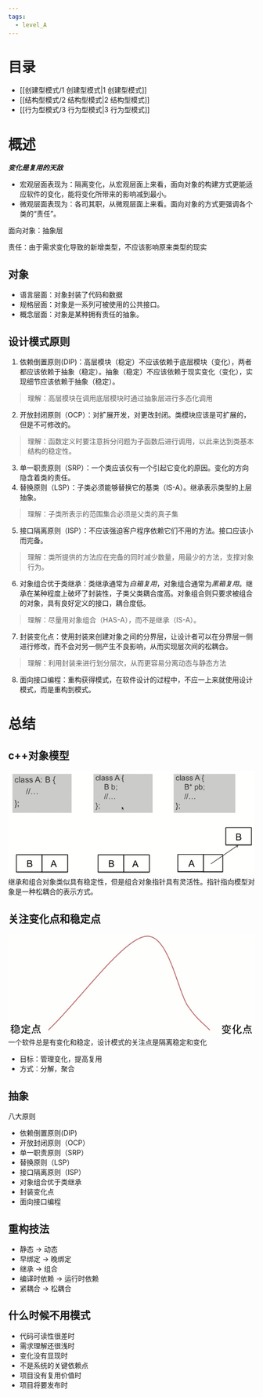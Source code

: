 ```yaml
---
tags:
  - level_A
---
```


# 目录

- [[创建型模式/1 创建型模式|1 创建型模式]]
- [[结构型模式/2 结构型模式|2 结构型模式]]
- [[行为型模式/3 行为型模式|3 行为型模式]]

# 概述

***变化是复用的天敌***

- 宏观层面表现为：隔离变化，从宏观层面上来看，面向对象的构建方式更能适应软件的变化，能将变化所带来的影响减到最小。
- 微观层面表现为：各司其职，从微观层面上来看。面向对象的方式更强调各个类的“责任”。

面向对象：抽象层

责任：由于需求变化导致的新增类型，不应该影响原来类型的现实

## 对象

- 语言层面：对象封装了代码和数据
- 规格层面：对象是一系列可被使用的公共接口。
- 概念层面：对象是某种拥有责任的抽象。

## 设计模式原则

1. 依赖倒置原则(DIP)：高层模块（稳定）不应该依赖于底层模块（变化），两者都应该依赖于抽象（稳定）。抽象（稳定）不应该依赖于现实变化（变化），实现细节应该依赖于抽象（稳定）。

> 理解：高层模块在调用底层模块时通过抽象层进行多态化调用

2. 开放封闭原则（OCP）：对扩展开发，对更改封闭。类模块应该是可扩展的，但是不可修改的。

> 理解：函数定义时要注意拆分问题为子函数后进行调用，以此来达到类基本结构的稳定性。

3. 单一职责原则（SRP）：一个类应该仅有一个引起它变化的原因。变化的方向隐含着类的责任。
4. 替换原则（LSP）：子类必须能够替换它的基类（IS-A）。继承表示类型的上层抽象。

> 理解：子类所表示的范围集合必须是父类的真子集

5. 接口隔离原则（ISP）：不应该强迫客户程序依赖它们不用的方法。接口应该小而完备。

> 理解：类所提供的方法应在完备的同时减少数量，用最少的方法，支撑对象行为。

6. 对象组合优于类继承：类继承通常为*白箱复用*，对象组合通常为*黑箱复用*。继承在某种程度上破坏了封装性，子类父类耦合度高。对象组合则只要求被组合的对象，具有良好定义的接口，耦合度低。

> 理解：尽量用对象组合（HAS-A），而不是继承（IS-A）。

7. 封装变化点：使用封装来创建对象之间的分界层，让设计者可以在分界层一侧进行修改，而不会对另一侧产生不良影响，从而实现层次间的松耦合。

> 理解：利用封装来进行划分层次，从而更容易分离动态与静态方法

8. 面向接口编程：重构获得模式，在软件设计的过程中，不应一上来就使用设计模式，而是重构到模式。

# 总结

## c++对象模型

![image1](images/7cb1d8128bfd4ad9b59665862f356dcb.png)
继承和组合对象类似具有稳定性，但是组合对象指针具有灵活性。指针指向模型对象是一种松耦合的表示方式。

## 关注变化点和稳定点

![image2](images/e5a5dbe862964cc2bc81f5b01c6e9d52.png)
一个软件总是有变化和稳定，设计模式的关注点是隔离稳定和变化

- 目标：管理变化，提高复用
- 方式：分解，聚合

## 抽象

八大原则

- 依赖倒置原则(DIP)
- 开放封闭原则（OCP）
- 单一职责原则（SRP）
- 替换原则（LSP）
- 接口隔离原则（ISP）
- 对象组合优于类继承
- 封装变化点
- 面向接口编程

## 重构技法

- 静态 -> 动态
- 早绑定 -> 晚绑定
- 继承 -> 组合
- 编译时依赖 -> 运行时依赖
- 紧耦合 -> 松耦合

## 什么时候不用模式

- 代码可读性很差时
- 需求理解还很浅时
- 变化没有显现时
- 不是系统的关键依赖点
- 项目没有复用价值时
- 项目将要发布时
